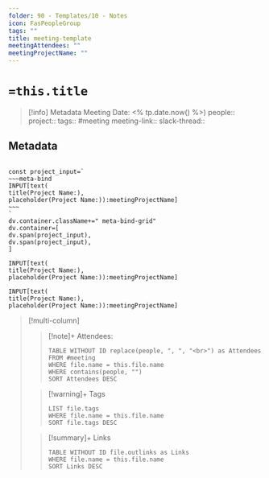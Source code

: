 ```yaml
---
folder: 90 - Templates/10 - Notes
icon: FasPeopleGroup
tags: ""
title: meeting-template
meetingAttendees: ""
meetingProjectName: ""
---
```

#  `=this.title`
> [!info] Metadata
> Meeting Date: <% tp.date.now() %>)
> people:: 
> project:: 
> tags:: #meeting
> meeting-link::
> slack-thread::

## Metadata
```dataviewjs

const project_input=`
~~~meta-bind
INPUT[text(
title(Project Name:),
placeholder(Project Name:)):meetingProjectName]
~~~
`
dv.container.className+=" meta-bind-grid"
dv.container=[
dv.span(project_input),
dv.span(project_input),
]
```

~~~meta-bind
INPUT[text(
title(Project Name:),
placeholder(Project Name:)):meetingProjectName]
~~~
~~~meta-bind
INPUT[text(
title(Project Name:),
placeholder(Project Name:)):meetingProjectName]
~~~



> [!multi-column]
>
>> [!note]+ Attendees:
>> ```dataview
>> TABLE WITHOUT ID replace(people, ", ", "<br>") as Attendees
>> FROM #meeting
>> WHERE file.name = this.file.name
>> WHERE contains(people, "")
>> SORT Attendees DESC
>> ```
>
>> [!warning]+ Tags
>> ```dataview
>> LIST file.tags
>> WHERE file.name = this.file.name
>> SORT file.tags DESC
>> ```
>
>> [!summary]+ Links
>> ```dataview
>> TABLE WITHOUT ID file.outlinks as Links
>> WHERE file.name = this.file.name
>> SORT Links DESC
>> ```

